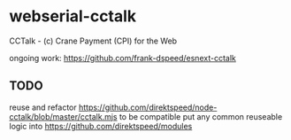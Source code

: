 # webserial-cctalk
CCTalk - (c) Crane Payment (CPI) for the Web

ongoing work: https://github.com/frank-dspeed/esnext-cctalk


## TODO
reuse and refactor https://github.com/direktspeed/node-cctalk/blob/master/cctalk.mjs to be compatible 
put any common reuseable logic into https://github.com/direktspeed/modules
